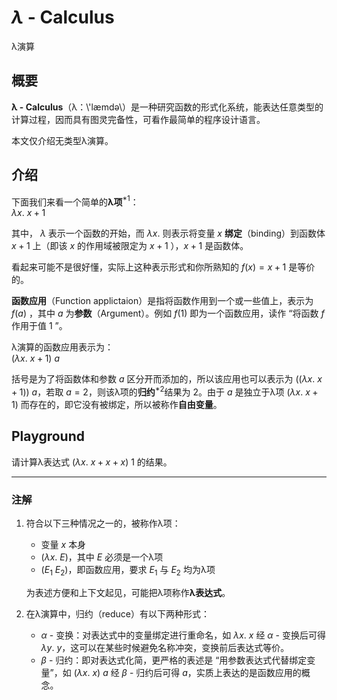 # $λ$ - Calculus

λ演算

## 概要

**λ - Calculus**（λ：\\'læmdə\）是一种研究函数的形式化系统，能表达任意类型的计算过程，因而具有图灵完备性，可看作最简单的程序设计语言。

本文仅介绍无类型λ演算。

## 介绍

下面我们来看一个简单的**λ项**$^{*1}$：  
$λx.\ x+1$

其中， $λ$ 表示一个函数的开始，而 $λx.$ 则表示将变量 $x$ **绑定**（binding）到函数体 $x+
1$ 上（即该 $x$ 的作用域被限定为 $x+1$ ），$x+1$ 是函数体。  

看起来可能不是很好懂，实际上这种表示形式和你所熟知的 $f(x)=x+1$ 是等价的。

**函数应用**（Function applictaion）是指将函数作用到一个或一些值上，表示为 $f(a)$ ，其中 $a$ 为**参数**（Argument）。例如 $f(1)$ 即为一个函数应用，读作 “将函数 $f$ 作用于值 $1$ ”。

λ演算的函数应用表示为：  
$(λx.\ x+1)\ a$

括号是为了将函数体和参数 $a$ 区分开而添加的，所以该应用也可以表示为 $((λx.\ x+1))\ a$，若取 $a=2$，则该λ项的**归约**$^{*2}$结果为 $2$。由于 $a$ 是独立于λ项 $(λx.\ x+1)$ 而存在的，即它没有被绑定，所以被称作**自由变量**。

## Playground

请计算λ表达式 $(λx.\ x+x+x)\ 1$ 的结果。

---

### 注解

1. 符合以下三种情况之一的，被称作λ项：

   * 变量 $x$ 本身
   * $(λx.\ E)$，其中 $E$ 必须是一个λ项
   * $(E_1\ E_2)$，即函数应用，要求 $E_1$ 与 $E_2$ 均为λ项

    为表述方便和上下文起见，可能把λ项称作**λ表达式**。

2. 在λ演算中，归约（reduce）有以下两种形式：

   * $α$ - 变换：对表达式中的变量绑定进行重命名，如 $λx.\ x$ 经 $α$ - 变换后可得 $λy.\ y$，这可以在某些时候避免名称冲突，变换前后表达式等价。
   * $β$ - 归约：即对表达式化简，更严格的表述是 “用参数表达式代替绑定变量”，如 $(λx.\ x)\ a$ 经 $β$ - 归约后可得 $a$，实质上表达的是函数应用的概念。
